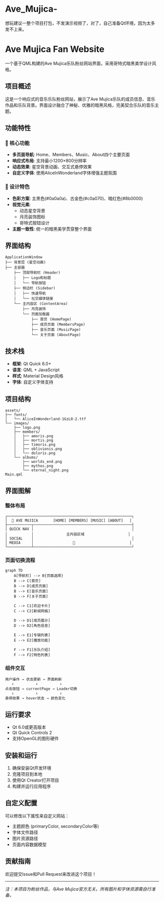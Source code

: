 # Ave_Mujica-
想玩建议一整个项目打包，不发演示视频了，对了，自己准备Qt环境，因为太多发不上来。

# Ave Mujica Fan Website

一个基于QML构建的Ave Mujica乐队粉丝网站界面，采用哥特式暗黑美学设计风格。

## 项目概述

这是一个响应式的音乐乐队粉丝网站，展示了Ave Mujica乐队的成员信息、音乐作品和乐队背景。界面设计融合了神秘、优雅的暗黑风格，完美契合乐队的音乐主题。

## 功能特性

### 🎵 核心功能
- **多页面导航**: Home、Members、Music、About四个主要页面
- **响应式布局**: 支持最小1200×800分辨率
- **动态效果**: 星空背景动画、交互式悬停效果
- **自定义字体**: 使用AliceInWonderland字体增强主题氛围

### 🎨 设计特色
- **色彩方案**: 主黑色(#0a0a0a)、古金色(#c0a070)、暗红色(#8b0000)
- **视觉元素**: 
  - 动态星空背景
  - 月亮装饰图标
  - 哥特式按钮设计
- **主题一致性**: 统一的暗黑美学贯穿整个界面

## 界面结构

```
ApplicationWindow
├── 背景层 (星空动画)
├── 主容器
    ├── 顶部导航栏 (Header)
    │   ├── Logo和标题
    │   └── 导航按钮
    ├── 侧边栏 (Sidebar)
    │   ├── 快速导航
    │   └── 社交媒体链接
    └── 主内容区 (ContentArea)
        ├── 月亮装饰
        └── 页面加载器
            ├── 首页 (HomePage)
            ├── 成员页面 (MembersPage)
            ├── 音乐页面 (MusicPage)
            └── 关于页面 (AboutPage)
```

## 技术栈

- **框架**: Qt Quick 6.0+
- **语言**: QML + JavaScript
- **样式**: Material Design风格
- **字体**: 自定义字体支持

## 项目结构

```
assets/
├── fonts/
│   └── AliceInWonderland-1GzL0-2.ttf
└── images/
    ├── logo.png
    ├── members/
    │   ├── amoris.png
    │   ├── mortis.png
    │   ├── timoris.png
    │   ├── oblivionis.png
    │   └── doloris.png
    └── albums/
        ├── worlds_end.png
        ├── mythos.png
        └── eternal_night.png
Main.qml
```

## 界面图解

### 整体布局
```
┌─────────────────────────────────────────────────────────┐
│  🎵 AVE MUJICA       [HOME] [MEMBERS] [MUSIC] [ABOUT]   │
├───────────┬─────────────────────────────────────────────┤
│ QUICK NAV │                                             │
│           │               主内容区域                    │
│ SOCIAL    │                                             │
│ MEDIA     │                  🌙                         │
└───────────┴─────────────────────────────────────────────┘
```

### 页面切换流程
```mermaid
graph TD
    A[导航栏] --> B{页面选择}
    B --> C[首页]
    B --> D[成员页面]
    B --> E[音乐页面]
    B --> F[关于页面]
    
    C --> C1[欢迎卡片]
    C --> C2[新闻网格]
    
    D --> D1[成员展示]
    D --> D2[角色信息]
    
    E --> E1[专辑列表]
    E --> E2[播放功能]
    
    F --> F1[乐队介绍]
    F --> F2[特色列表]
```

### 组件交互
```
用户操作 → 状态更新 → 界面刷新
   ↓          ↓          ↓
点击按钮 → currentPage → Loader切换
   ↓          ↓          ↓
悬停效果 → hover状态 → 颜色变化
```

## 运行要求

- Qt 6.0或更高版本
- Qt Quick Controls 2
- 支持OpenGL的图形硬件

## 安装和运行

1. 确保安装Qt开发环境
2. 克隆项目到本地
3. 使用Qt Creator打开项目
4. 构建并运行应用程序

## 自定义配置

可以修改以下属性来自定义网站：
- 主题颜色 (primaryColor, secondaryColor等)
- 字体文件路径
- 图片资源路径
- 页面内容数据模型

## 贡献指南

欢迎提交Issue和Pull Request来改进这个项目！

---

*注：本项目为粉丝作品，与Ave Mujica官方无关。所有图片和字体资源需自行准备。*
